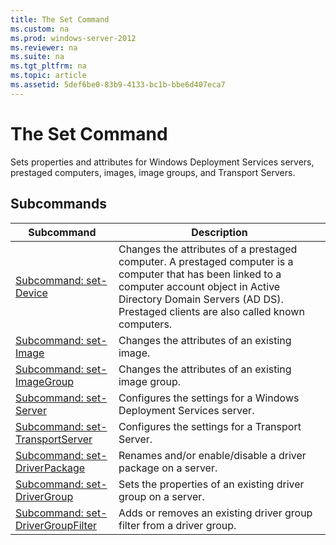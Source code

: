 ```yaml
---
title: The Set Command
ms.custom: na
ms.prod: windows-server-2012
ms.reviewer: na
ms.suite: na
ms.tgt_pltfrm: na
ms.topic: article
ms.assetid: 5def6be0-83b9-4133-bc1b-bbe6d407eca7
---
```

# The Set Command
Sets properties and attributes for Windows Deployment Services servers, prestaged computers, images, image groups, and Transport Servers.

## Subcommands

|Subcommand|Description|
|--------------|---------------|
|[Subcommand: set-Device](the-set-command/Subcommand--set-Device.md)|Changes the attributes of a prestaged computer. A prestaged computer is a computer that has been linked to a computer account object in Active Directory Domain Servers (AD DS). Prestaged clients are also called known computers.|
|[Subcommand: set-Image](the-set-command/Subcommand--set-Image.md)|Changes the attributes of an existing image.|
|[Subcommand: set-ImageGroup](the-set-command/Subcommand--set-ImageGroup.md)|Changes the attributes of an existing image group.|
|[Subcommand: set-Server](the-set-command/Subcommand--set-Server.md)|Configures the settings for a Windows Deployment Services server.|
|[Subcommand: set-TransportServer](the-set-command/Subcommand--set-TransportServer.md)|Configures the settings for a Transport Server.|
|[Subcommand: set-DriverPackage](the-set-command/Subcommand--set-DriverPackage.md)|Renames and/or enable/disable a driver package on a server.|
|[Subcommand: set-DriverGroup](the-set-command/Subcommand--set-DriverGroup.md)|Sets the properties of an existing driver group on a server.|
|[Subcommand: set-DriverGroupFilter](the-set-command/Subcommand--set-DriverGroupFilter.md)|Adds or removes an existing driver group filter from a driver group.|


